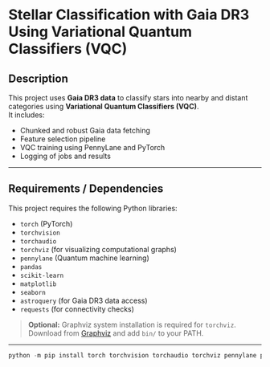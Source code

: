 # Stellar Classification with Gaia DR3 Using Variational Quantum Classifiers (VQC)

## Description
This project uses **Gaia DR3 data** to classify stars into nearby and distant categories using **Variational Quantum Classifiers (VQC)**.  
It includes:  
- Chunked and robust Gaia data fetching  
- Feature selection pipeline  
- VQC training using PennyLane and PyTorch  
- Logging of jobs and results  

---

## Requirements / Dependencies

This project requires the following Python libraries:

- `torch` (PyTorch)  
- `torchvision`  
- `torchaudio`  
- `torchviz` (for visualizing computational graphs)  
- `pennylane` (Quantum machine learning)  
- `pandas`  
- `scikit-learn`  
- `matplotlib`  
- `seaborn`  
- `astroquery` (for Gaia DR3 data access)  
- `requests` (for connectivity checks)  

> **Optional:** Graphviz system installation is required for `torchviz`. Download from [Graphviz](https://graphviz.org/download/) and add `bin/` to your PATH.  

---
```powershell
python -m pip install torch torchvision torchaudio torchviz pennylane pandas scikit-learn matplotlib seaborn astroquery requests
